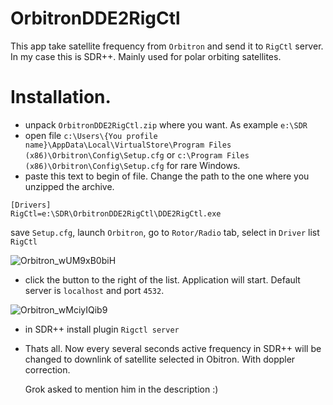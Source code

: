 # OrbitronDDE2RigCtl
This app take satellite frequency from `Orbitron` and send it to `RigCtl` server. In my case this is SDR++.
Mainly used for polar orbiting satellites.

# Installation.
- unpack `OrbitronDDE2RigCtl.zip` where you want. As example `e:\SDR`
- open file `c:\Users\{You profile name}\AppData\Local\VirtualStore\Program Files (x86)\Orbitron\Config\Setup.cfg` or `c:\Program Files (x86)\Orbitron\Config\Setup.cfg` for rare Windows.
- paste this text to begin of file. Change the path to the one where you unzipped the archive.
````
[Drivers]
RigCtl=e:\SDR\OrbitronDDE2RigCtl\DDE2RigCtl.exe
````
save `Setup.cfg`, launch `Orbitron`, go to `Rotor/Radio` tab, select in `Driver` list `RigCtl`

![Orbitron_wUM9xB0biH](https://github.com/user-attachments/assets/8a55d11e-7e51-4e4f-b42b-fa99e103ddd1)


- click the button to the right of the list. Application will start. Default server is `localhost` and port `4532`.
  
![Orbitron_wMciyIQib9](https://github.com/user-attachments/assets/691cecae-72e5-4473-8837-ae6a2a30163e)

- in SDR++ install plugin `Rigctl server`
- Thats all. Now every several seconds active frequency in SDR++ will be changed to downlink of satellite selected in Obitron. With doppler correction.






  Grok asked to mention him in the description :)
